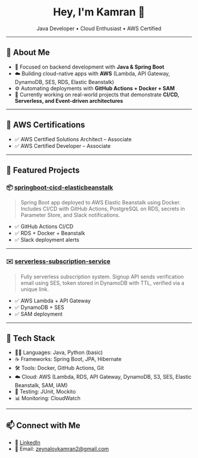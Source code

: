 <h1 align="center">Hey, I'm Kamran 👋</h1>

<p align="center">
  Java Developer • Cloud Enthusiast • AWS Certified
</p>

---

## 🧠 About Me

- 🔭 Focused on backend development with **Java & Spring Boot**
- ☁️ Building cloud-native apps with **AWS** (Lambda, API Gateway, DynamoDB, SES, RDS, Elastic Beanstalk)
- ⚙️ Automating deployments with **GitHub Actions + Docker + SAM**
- 🚀 Currently working on real-world projects that demonstrate **CI/CD, Serverless, and Event-driven architectures**

---

## 📜 AWS Certifications
- ✅ AWS Certified Solutions Architect – Associate
- ✅ AWS Certified Developer – Associate

---

## 🚀 Featured Projects

### 📦 [springboot-cicd-elasticbeanstalk](https://github.com/your-username/springboot-cicd-elasticbeanstalk)
> Spring Boot app deployed to AWS Elastic Beanstalk using Docker. Includes CI/CD with GitHub Actions, PostgreSQL on RDS, secrets in Parameter Store, and Slack notifications.

- ✅ GitHub Actions CI/CD
- ✅ RDS + Docker + Beanstalk
- ✅ Slack deployment alerts

---

### ✉️ [serverless-subscription-service](https://github.com/your-username/serverless-subscription-service)
> Fully serverless subscription system. Signup API sends verification email using SES, token stored in DynamoDB with TTL, verified via a unique link.

- ✅ AWS Lambda + API Gateway
- ✅ DynamoDB + SES
- ✅ SAM deployment

---

## 🧰 Tech Stack
- 🧑‍💻 Languages: Java, Python (basic)
- ☕ Frameworks: Spring Boot, JPA, Hibernate
- 🛠️ Tools: Docker, GitHub Actions, Git
- ☁️ Cloud: AWS (Lambda, RDS, API Gateway, DynamoDB, S3, SES, Elastic Beanstalk, SAM, IAM)
- 🧪 Testing: JUnit, Mockito
- 📊 Monitoring: CloudWatch
---

## 📫 Connect with Me

- 🧾 [LinkedIn](https://linkedin.com/in/your-profile)
- 📩 Email: zeynalovkamran2@gmail.com
